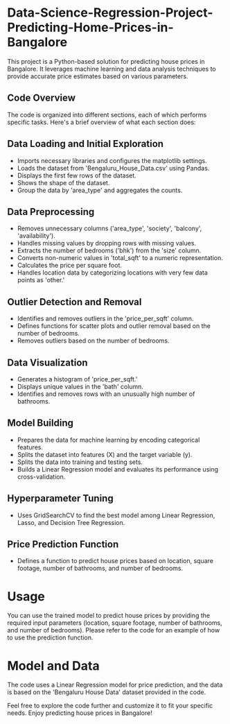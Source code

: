 # Data-Science-Regression-Project-Predicting-Home-Prices-in-Bangalore
This project is a Python-based solution for predicting house prices in Bangalore. It leverages machine learning and data analysis techniques to provide accurate price estimates based on various parameters.

## Code Overview
The code is organized into different sections, each of which performs specific tasks. Here's a brief overview of what each section does:

## Data Loading and Initial Exploration
- Imports necessary libraries and configures the matplotlib settings.
- Loads the dataset from 'Bengaluru_House_Data.csv' using Pandas.
- Displays the first few rows of the dataset.
- Shows the shape of the dataset.
- Group the data by 'area_type' and aggregates the counts. 

## Data Preprocessing
- Removes unnecessary columns ('area_type', 'society', 'balcony', 'availability').
- Handles missing values by dropping rows with missing values.
- Extracts the number of bedrooms ('bhk') from the 'size' column.
- Converts non-numeric values in 'total_sqft' to a numeric representation.
- Calculates the price per square foot.
- Handles location data by categorizing locations with very few data points as 'other.'

## Outlier Detection and Removal
- Identifies and removes outliers in the 'price_per_sqft' column.
- Defines functions for scatter plots and outlier removal based on the number of bedrooms.
- Removes outliers based on the number of bedrooms.

## Data Visualization
- Generates a histogram of 'price_per_sqft.'
- Displays unique values in the 'bath' column.
- Identifies and removes rows with an unusually high number of bathrooms.

## Model Building
- Prepares the data for machine learning by encoding categorical features.
- Splits the dataset into features (X) and the target variable (y).
- Splits the data into training and testing sets.
- Builds a Linear Regression model and evaluates its performance using cross-validation.

## Hyperparameter Tuning
- Uses GridSearchCV to find the best model among Linear Regression, Lasso, and Decision Tree Regression.

## Price Prediction Function
- Defines a function to predict house prices based on location, square footage, number of bathrooms, and number of bedrooms.

# Usage 
You can use the trained model to predict house prices by providing the required input parameters (location, square footage, number of bathrooms, and number of bedrooms). Please refer to the code for an example of how to use the prediction function.

# Model and Data

The code uses a Linear Regression model for price prediction, and the data is based on the 'Bengaluru House Data' dataset provided in the code.

Feel free to explore the code further and customize it to fit your specific needs. Enjoy predicting house prices in Bangalore!









